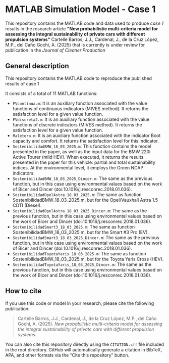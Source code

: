 # MATLAB Simulation Model - Case 1

This repository contains the MATLAB code and data used to produce *case 1* results in the research article **"New probabilistic multi-criteria model for assessing the integral sustainability of private cars with different propulsion systems"** Cartelle Barros, J.J., Cardenal, J., de la Cruz López, M.P., del Caño Gochi, A. (2025) that is currently is under review for publication in the *Journal of Cleaner Production*

## General description

This repository contains the MATLAB code to reproduce the published results of case 1

It consists of a total of 11 MATLAB functions:

* `FVcontinua.m`: It is an auxiliary function associated with the value functions of continuous indicators (MIVES method). It returns the satisfaction level for a given value function.
* `FVdiscreta2.m`: It is an auxiliary function associated with the value functions of discrete indicators (MIVES method). It returns the satisfaction level for a given value function.
* `Maletero.m`: It is an auxiliary function associated with the indicator Boot capacity and comfort. It returns the satisfaction level for this indicator.
* `SostenibilidadBMW_18_03_2025.m`: This function contains the model presented in the paper, as well as the input data for the BMW 220i Active Tourer (mild HEV). When executed, it returns the results presented in the paper for this vehicle: partial and total sustainability indices. At the environmental level, it employs the Green NCAP indicators.
* `SostenibilidadBMW_18_03_2025_Dincer.m`: The same as the previous function, but in this case using environmental values based on the work of Bicer and Dincer (doi:10.1016/j.resconrec.2018.01.036).
* `SostenibilidadOpelAstra_18_03_2025.m`: The same as function SostenibilidadBMW\_18\_03\_2025.m, but for the Opel/Vauxhall Astra 1.5 CDTI (Diesel).
* `SostenibilidadOpelAstra_18_03_2025_Dincer.m`: The same as the previous function, but in this case using environmental values based on the work of Bicer and Dincer (doi:10.1016/j.resconrec.2018.01.036).
* `SostenibilidadSmart3_18_03_2025.m`: The same as function SostenibilidadBMW\_18\_03\_2025.m, but for the Smart #3 Pro (EV).
* `SostenibilidadSmart3_18_03_2025_Dincer.m`: The same as the previous function, but in this case using environmental values based on the work of Bicer and Dincer (doi:10.1016/j.resconrec.2018.01.036).
* `SostenibilidadToyotaYaris_18_03_2025.m`: The same as function SostenibilidadBMW\_18\_03\_2025.m, but for the Toyota Yaris Cross (HEV).
* `SostenibilidadToyotaYaris_18_03_2025_Dincer.m`: The same as the previous function, but in this case using environmental values based on the work of Bicer and Dincer (doi:10.1016/j.resconrec.2018.01.036).


## How to cite

If you use this code or model in your research, please cite the following publication:

> Cartelle Barros, J.J., Cardenal, J., de la Cruz López, M.P., del Caño Gochi, A. (2025). *New probabilistic multi-criteria model for assessing the integral sustainability of private cars with different propulsion systems*.

You can also cite this repository directly using the `CITATION.cff` file included in the root directory. GitHub will automatically generate a citation in BibTeX, APA, and other formats via the “Cite this repository” button.




